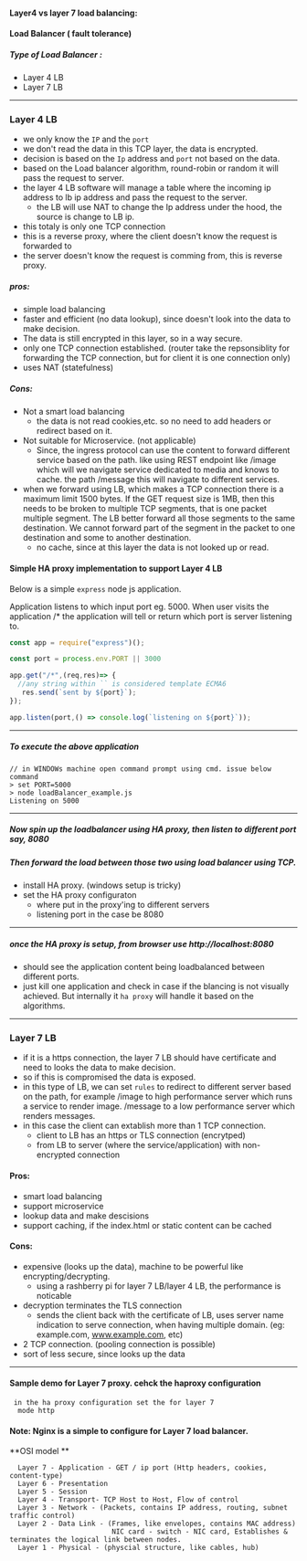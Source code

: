 #### Layer4 vs layer 7 load balancing:

#### Load Balancer ( fault tolerance)

##### Type of Load Balancer :
 - Layer 4 LB
 - Layer 7 LB
 
---------------------

  ### Layer 4 LB
   - we only know the `IP` and the `port`
   - we don't read the data in this TCP layer, the data is encrypted.
   - decision is based on the `Ip` address and `port` not based on the data.
   - based on the Load balancer algorithm, round-robin or random it will pass the request to server.
   - the layer 4 LB software will manage a table where the incoming ip address to lb ip address and pass the request to the server.
       - the LB will use NAT to change the Ip address under the hood, the source is change to LB ip. 
   - this totaly is only one TCP connection
   - this is a reverse proxy, where the client doesn't know the request is forwarded to
   - the server doesn't know the request is comming from, this is reverse proxy.

  ##### pros:
  - simple load balancing
  - faster and efficient (no data lookup), since doesn't look into the data to make decision.
  - The data is still encrypted in this layer, so in a way secure.
  - only one TCP connection established. (router take the repsonsiblity for forwarding the TCP connection, but for client it is one connection only)
  - uses NAT (statefulness)
  
  ##### Cons:
  - Not a smart load balancing
     - the data is not read cookies,etc. so no need to add headers or redirect based on it.
  - Not suitable for Microservice. (not applicable)
      - Since, the ingress protocol can use the content to forward different service based on the path. like using REST endpoint like /image which will we navigate service dedicated to media and knows to cache. the path /message this will navigate to different services.
  - when we forward using LB, which makes a TCP connection there is a maximum limit 1500 bytes. If the GET request size is 1MB, then this needs to be broken to multiple TCP segments, that is one packet multiple segment. The LB better forward all those segments to the same destination. We cannot forward part of the segment in the packet to one destination and some to another destination.
     - no cache, since at this layer the data is not looked up or read.

#### Simple HA proxy implementation to support Layer 4 LB

Below is a simple `express` node js application. 

Application listens to which input port eg. 5000.
When user visits the application /* the application will tell or return which port is server listening to.

```js
const app = require("express")();

const port = process.env.PORT || 3000

app.get("/*",(req,res)=> {
  //any string within `` is considered template ECMA6
   res.send(`sent by ${port}`);
});

app.listen(port,() => console.log(`listening on ${port}`));
```
--------
##### To execute the above application
```
// in WINDOWs machine open command prompt using cmd. issue below command
> set PORT=5000
> node loadBalancer_example.js
Listening on 5000
```
---------
##### Now spin up the loadbalancer using  HA proxy, then listen to different port say, 8080
##### Then forward the load between those two using load balancer using TCP.
- install HA proxy. (windows setup is tricky)
- set the HA proxy configuraton
   - where put in the proxy'ing to different servers
   - listening port in the case be 8080
--------
##### once the HA proxy is setup, from browser use http://localhost:8080
 - should see the application content being loadbalanced between different ports.
 - just kill one application and check in case if the blancing is not visually achieved. But internally it `ha proxy` will handle it based on the algorithms.
------ 

### Layer 7 LB
   - if it is a https connection, the layer 7 LB should have certificate and need to looks the data to make decision. 
   - so if this is compromised the data is exposed.
   - in this type of LB, we can set `rules` to redirect to different server based on the path, for example /image to high performance server which runs a service to render image. /message to a low performance server which renders messages.
   - in this case the client can extablish more than 1 TCP connection.
      - client to LB has an https or TLS connection (encrytped)
      - from LB to server (where the service/application) with non-encrypted connection
   
#### Pros:
  - smart load balancing
  - support microservice
  - lookup data and make descisions
  - support caching, if the index.html or static content can be cached
  
#### Cons:
  - expensive (looks up the data), machine to be powerful like encrypting/decrypting.
    - using a rashberry pi for layer 7 LB/layer 4 LB, the performance is noticable
  - decryption terminates the TLS connection 
     - sends the client back with the certificate of LB, uses server name indication to serve connection, when having multiple domain. (eg: example.com, www.example.com, etc)
  - 2 TCP connection. (pooling  connection is possible)
  - sort of less secure, since looks up the data
----------------

#### Sample demo for Layer 7 proxy. cehck the haproxy configuration
```
 in the ha proxy configuration set the for layer 7
  mode http 
```
#### Note: Nginx is a simple to configure for Layer 7 load balancer.


**OSI model **
```
  Layer 7 - Application - GET / ip port (Http headers, cookies, content-type)
  Layer 6 - Presentation
  Layer 5 - Session
  Layer 4 - Transport- TCP Host to Host, Flow of control
  Layer 3 - Network - (Packets, contains IP address, routing, subnet traffic control)
  Layer 2 - Data Link - (Frames, like envelopes, contains MAC address)
                         NIC card - switch - NIC card, Establishes & terminates the logical link between nodes.
  Layer 1 - Physical - (physcial structure, like cables, hub)
```


